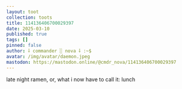 ```yaml
---
layout: toot
collection: toots
title: 114136406700029397
date: 2025-03-10
published: true
tags: []
pinned: false
author: ⸸ commander ░ nova ⸸ :~$
avatar: /img/avatar/daemon.jpeg
mastodon: https://mastodon.online/@cmdr_nova/114136406700029397
---
```


late night ramen, or, what i now have to call it: lunch
